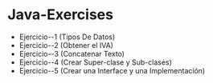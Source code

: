 # Java-Exercises
- Ejercicio--1 (Tipos De Datos)
- Ejercicio--2 (Obtener el IVA)
- Ejercicio--3 (Concatenar Texto)
- Ejercicio--4 (Crear Super-clase y Sub-clases)
- Ejercicio--5 (Crear una Interface y una Implementación)
